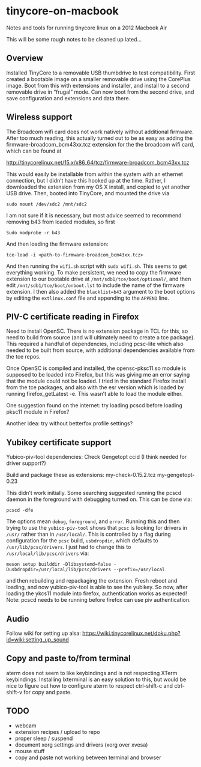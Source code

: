 # tinycore-on-macbook
Notes and tools for running tinycore linux on a 2012 Macbook Air

This will be some rough notes to be cleaned up lated...

## Overview
Installed TinyCore to a removable USB thumbdrive to test compatibility. First created a bootable image on a smaller removable drive using the CorePlus image. Boot from this with extensions and installer, and install to a second removable drive in “frugal” mode. Can now boot from the second drive, and save configuration and extensions and data there. 

## Wireless support
The Broadcom wifi card does not work natively without additional firmware. After too much reading, this actually turned out to be as easy as adding the firmware-broadcom_bcm43xx.tcz extension for the the broadcom wifi card, which can be found at 

http://tinycorelinux.net/15.x/x86_64/tcz/firmware-broadcom_bcm43xx.tcz

This would easily be installable from within the system with an ethernet connection, but I didn’t have this hooked up at the time. Rather, I downloaded the extension from my OS X install, and copied to yet another USB drive. Then, booted into TinyCore, and mounted the drive via

```
sudo mount /dev/sdc2 /mnt/sdc2
```

I am not sure if it is necessary, but most advice seemed to recommend removing b43 from loaded modules, so first
```
Sudo modprobe -r b43
```
And then loading the firmware extension:
```
tce-load -i <path-to-firmware-broadcom_bcm43xx.tcz>
```
And then running the `wifi.sh` script with `sudo wifi.sh`. This seems to get everything working. To make persistent, we need to copy the firmware extension to our bootable drive at `/mnt/sdb1/tce/boot/optional/`, and then edit `/mnt/sdb1/tce/boot/onboot.lst` to include the name of the firmware extension. I then also added the `blacklist=b43` argument to the boot options by editing the `extlinux.conf` file and appending to the `APPEND` line.

## PIV-C certificate reading in Firefox 
Need to install OpenSC. There is no extension package in TCL for this, so need to build from source (and will ultimately need to create a tce package). This required a handful of dependencies, including pcsc-lite which also needed to be built from source, with additional dependencies available from the tce repos.

Once OpenSC is compiled and installed, the opensc-pksc11.so module is supposed to be loaded into Firefox, but this was giving me an error saying that the module could not be loaded. I tried in the standard Firefox install from the tce packages, and also with the esr version which is loaded by running firefox_getLatest -e. This wasn’t able to load the module either.

One suggestion found on the internet: try loading pcscd before loading pksc11 module in Firefox?

Another idea: try without betterfox profile settings?

## Yubikey certificate support
Yubico-piv-tool dependencies:
Check
Gengetopt
ccid (I think needed for driver support?)

Build and package these as extensions:
my-check-0.15.2.tcz
my-gengetopt-0.23

This didn’t work initially. Some searching suggested running the pcscd daemon in the foreground with debugging turned on. This can be done via:

```
pcscd -dfe
```

The options mean `debug`, `foreground`, and `error`. Running this and then trying to use the `yubico-piv-tool` shows that `pcsc` is looking for drivers in `/usr/` rather than in `/usr/local/`. This is controlled by a flag during configuration for the `pcsc` build, `usbdropdir`, which defaults to `/usr/lib/pcsc/drivers`. I just had to change this to `/usr/local/lib/pcsc/drivers` via:

```
meson setup builddir -Dlibsystemd=false -Dusbdropdir=/usr/local/lib/pcsc/drivers --prefix=/usr/local
```

and then rebuilding and repackaging the extension. Fresh reboot and loading, and now yubico-piv-tool is able to see the yubikey. So now, after loading the ykcs11 module into firefox, authentication works as expected! Note: pcscd needs to be running before firefox can use piv authentication.

## Audio
Follow wiki for setting up alsa: https://wiki.tinycorelinux.net/doku.php?id=wiki:setting_up_sound

## Copy and paste to/from terminal
aterm does not seem to like keybindings and is not respecting XTerm keybindings. Installing lxterminal is an easy solution to this, but would be nice to figure out how to configure aterm to respect ctrl-shift-c and ctrl-shift-v for copy and paste.

## TODO
  - webcam
  - extension recipes / upload to repo
  - proper sleep / suspend
  - document xorg settings and drivers (xorg over xvesa)
  - mouse stuff
  - copy and paste not working between terminal and browser
